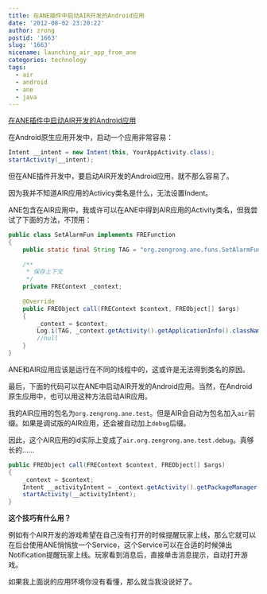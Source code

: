 ```yaml
---
title: 在ANE插件中启动AIR开发的Android应用
date: '2012-08-02 23:20:22'
author: zrong
postid: '1663'
slug: '1663'
nicename: launching_air_app_from_ane
categories: technology
tags:
  - air
  - android
  - ane
  - java
---
```


[在ANE插件中启动AIR开发的Android应用](http://blog.zengrong.net/post/1663.html)

在Android原生应用开发中，启动一个应用非常容易：

``` java
Intent __intent = new Intent(this, YourAppActivity.class);
startActivity(__intent); 
```

但在ANE插件开发中，要启动AIR开发的Android应用，就不那么容易了。

因为我并不知道AIR应用的Activicy类名是什么，无法设置Indent。

ANE包含在AIR应用中，我或许可以在ANE中得到AIR应用的Activity类名，但我尝试了下面的方法，不顶用：<!--more-->

``` java
public class SetAlarmFun implements FREFunction
{
	public static final String TAG = "org.zengrong.ane.funs.SetAlarmFun";
	
	/**
	 * 保存上下文
	 */
	private FREContext _context;
	
	@Override
	public FREObject call(FREContext $context, FREObject[] $args)
	{
		_context = $context;
		Log.i(TAG, _context.getActivity().getApplicationInfo().className);
		//null
	}
}
```

ANE和AIR应用应该是运行在不同的线程中的，这或许是无法得到类名的原因。

最后，下面的代码可以在ANE中启动AIR开发的Android应用。当然，在Android原生应用中，也可以用这种方法启动AIR应用。

我的AIR应用的包名为`org.zengrong.ane.test`。但是AIR会自动为包名加入`air`前缀。如果是调试版的AIR应用，还会被自动加上`debug`后缀。

因此，这个AIR应用的id实际上变成了`air.org.zengrong.ane.test.debug`。真够长的……

``` java
public FREObject call(FREContext $context, FREObject[] $args)
{
	_context = $context;
	Intent __activityIntent = _context.getActivity().getPackageManager().getLaunchIntentForPackage("air.org.zengrong.ane.test.debug");
	startActivity(__activityIntent);
}
```

**这个技巧有什么用？**

例如有个AIR开发的游戏希望在自己没有打开的时候提醒玩家上线，那么它就可以在后台使用ANE悄悄放一个Service，这个Service可以在合适的时候弹出Notification提醒玩家上线。玩家看到消息后，直接单击消息提示，自动打开游戏。

如果我上面说的应用环境你没有看懂，那么就当我没说好了。
